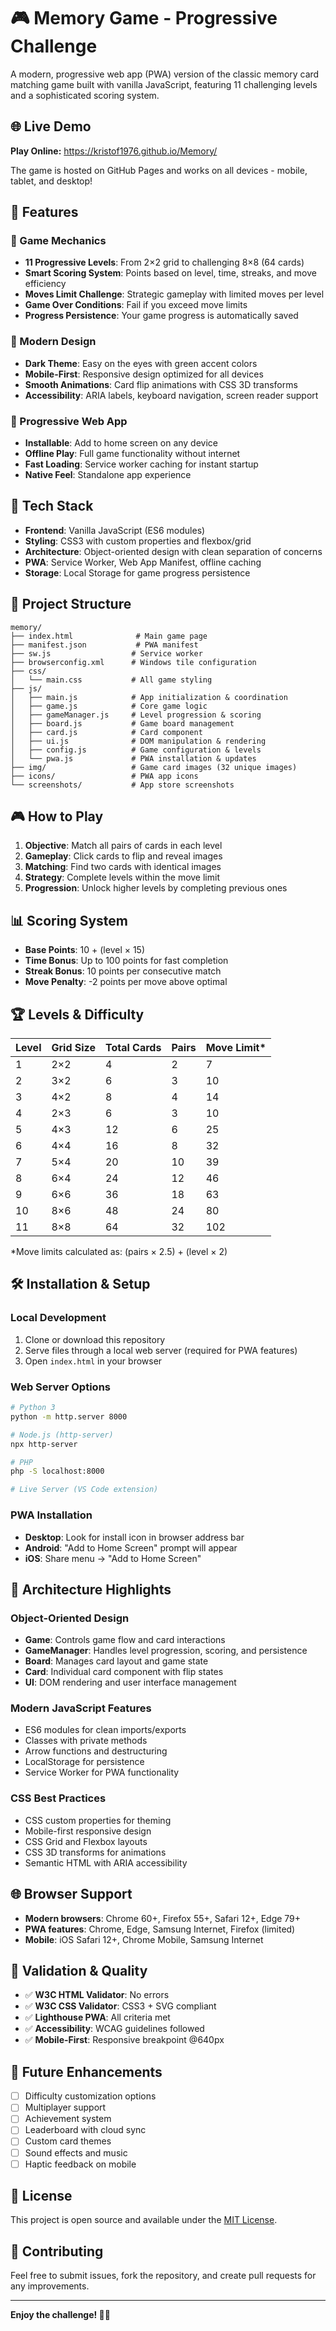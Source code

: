 # 🎮 Memory Game - Progressive Challenge

A modern, progressive web app (PWA) version of the classic memory card matching game built with vanilla JavaScript, featuring 11 challenging levels and a sophisticated scoring system.

## 🌐 Live Demo

**Play Online:** https://kristof1976.github.io/Memory/

The game is hosted on GitHub Pages and works on all devices - mobile, tablet, and desktop!

## 🌟 Features

### 🎯 Game Mechanics
- **11 Progressive Levels**: From 2×2 grid to challenging 8×8 (64 cards)
- **Smart Scoring System**: Points based on level, time, streaks, and move efficiency
- **Moves Limit Challenge**: Strategic gameplay with limited moves per level
- **Game Over Conditions**: Fail if you exceed move limits
- **Progress Persistence**: Your game progress is automatically saved

### 🎨 Modern Design
- **Dark Theme**: Easy on the eyes with green accent colors
- **Mobile-First**: Responsive design optimized for all devices
- **Smooth Animations**: Card flip animations with CSS 3D transforms
- **Accessibility**: ARIA labels, keyboard navigation, screen reader support

### 📱 Progressive Web App
- **Installable**: Add to home screen on any device
- **Offline Play**: Full game functionality without internet
- **Fast Loading**: Service worker caching for instant startup
- **Native Feel**: Standalone app experience

## 🚀 Tech Stack

- **Frontend**: Vanilla JavaScript (ES6 modules)
- **Styling**: CSS3 with custom properties and flexbox/grid
- **Architecture**: Object-oriented design with clean separation of concerns
- **PWA**: Service Worker, Web App Manifest, offline caching
- **Storage**: Local Storage for game progress persistence

## 📂 Project Structure

```
memory/
├── index.html              # Main game page
├── manifest.json           # PWA manifest
├── sw.js                  # Service worker
├── browserconfig.xml      # Windows tile configuration
├── css/
│   └── main.css           # All game styling
├── js/
│   ├── main.js            # App initialization & coordination
│   ├── game.js            # Core game logic
│   ├── gameManager.js     # Level progression & scoring
│   ├── board.js           # Game board management
│   ├── card.js            # Card component
│   ├── ui.js              # DOM manipulation & rendering
│   ├── config.js          # Game configuration & levels
│   └── pwa.js             # PWA installation & updates
├── img/                   # Game card images (32 unique images)
├── icons/                 # PWA app icons
└── screenshots/           # App store screenshots
```

## 🎮 How to Play

1. **Objective**: Match all pairs of cards in each level
2. **Gameplay**: Click cards to flip and reveal images
3. **Matching**: Find two cards with identical images
4. **Strategy**: Complete levels within the move limit
5. **Progression**: Unlock higher levels by completing previous ones

## 📊 Scoring System

- **Base Points**: 10 + (level × 15)
- **Time Bonus**: Up to 100 points for fast completion
- **Streak Bonus**: 10 points per consecutive match
- **Move Penalty**: -2 points per move above optimal

## 🏆 Levels & Difficulty

| Level | Grid Size | Total Cards | Pairs | Move Limit* |
|-------|-----------|-------------|--------|-------------|
| 1     | 2×2       | 4          | 2      | 7           |
| 2     | 3×2       | 6          | 3      | 10          |
| 3     | 4×2       | 8          | 4      | 14          |
| 4     | 2×3       | 6          | 3      | 10          |
| 5     | 4×3       | 12         | 6      | 25          |
| 6     | 4×4       | 16         | 8      | 32          |
| 7     | 5×4       | 20         | 10     | 39          |
| 8     | 6×4       | 24         | 12     | 46          |
| 9     | 6×6       | 36         | 18     | 63          |
| 10    | 8×6       | 48         | 24     | 80          |
| 11    | 8×8       | 64         | 32     | 102         |

*Move limits calculated as: (pairs × 2.5) + (level × 2)

## 🛠️ Installation & Setup

### Local Development
1. Clone or download this repository
2. Serve files through a local web server (required for PWA features)
3. Open `index.html` in your browser

### Web Server Options
```bash
# Python 3
python -m http.server 8000

# Node.js (http-server)
npx http-server

# PHP
php -S localhost:8000

# Live Server (VS Code extension)
```

### PWA Installation
- **Desktop**: Look for install icon in browser address bar
- **Android**: "Add to Home Screen" prompt will appear
- **iOS**: Share menu → "Add to Home Screen"

## 🧩 Architecture Highlights

### Object-Oriented Design
- **Game**: Controls game flow and card interactions
- **GameManager**: Handles level progression, scoring, and persistence
- **Board**: Manages card layout and game state
- **Card**: Individual card component with flip states
- **UI**: DOM rendering and user interface management

### Modern JavaScript Features
- ES6 modules for clean imports/exports
- Classes with private methods
- Arrow functions and destructuring
- LocalStorage for persistence
- Service Worker for PWA functionality

### CSS Best Practices
- CSS custom properties for theming
- Mobile-first responsive design
- CSS Grid and Flexbox layouts
- CSS 3D transforms for animations
- Semantic HTML with ARIA accessibility

## 🌐 Browser Support

- **Modern browsers**: Chrome 60+, Firefox 55+, Safari 12+, Edge 79+
- **PWA features**: Chrome, Edge, Samsung Internet, Firefox (limited)
- **Mobile**: iOS Safari 12+, Chrome Mobile, Samsung Internet

## 📝 Validation & Quality

- ✅ **W3C HTML Validator**: No errors
- ✅ **W3C CSS Validator**: CSS3 + SVG compliant
- ✅ **Lighthouse PWA**: All criteria met
- ✅ **Accessibility**: WCAG guidelines followed
- ✅ **Mobile-First**: Responsive breakpoint @640px

## 🎯 Future Enhancements

- [ ] Difficulty customization options
- [ ] Multiplayer support
- [ ] Achievement system
- [ ] Leaderboard with cloud sync
- [ ] Custom card themes
- [ ] Sound effects and music
- [ ] Haptic feedback on mobile

## 📜 License

This project is open source and available under the [MIT License](LICENSE).

## 🤝 Contributing

Feel free to submit issues, fork the repository, and create pull requests for any improvements.

---

**Enjoy the challenge! 🧠💪**